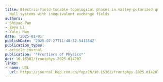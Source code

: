 ```yaml
---
title: Electric-field-tunable topological phases in valley-polarized quantum anomalous
  Hall systems with inequivalent exchange fields
authors:
- Shiyao Pan
- Zeyu Li
- Yulei Han
date: '2025-01-01'
publishDate: '2025-07-27T11:48:32.541354Z'
publication_types:
- article-journal
publication: '*Frontiers of Physics*'
doi: 10.15302/frontphys.2025.014207
links:
- name: URL
  url: https://journal.hep.com.cn/fop/EN/10.15302/frontphys.2025.014207
---
```

